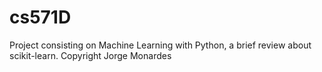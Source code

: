 # cs571D
Project consisting on Machine Learning with Python, a brief review about scikit-learn.
Copyright Jorge Monardes
